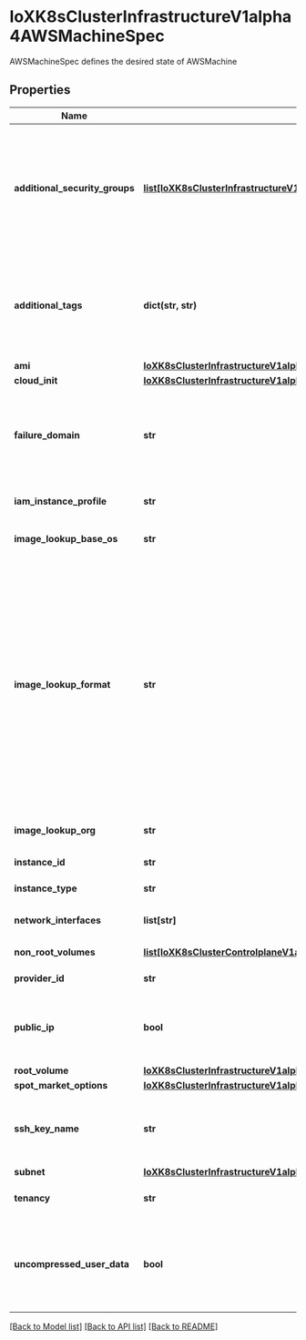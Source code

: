 # IoXK8sClusterInfrastructureV1alpha4AWSMachineSpec

AWSMachineSpec defines the desired state of AWSMachine
## Properties
Name | Type | Description | Notes
------------ | ------------- | ------------- | -------------
**additional_security_groups** | [**list[IoXK8sClusterInfrastructureV1alpha3AWSMachineSpecAdditionalSecurityGroups]**](IoXK8sClusterInfrastructureV1alpha3AWSMachineSpecAdditionalSecurityGroups.md) | AdditionalSecurityGroups is an array of references to security groups that should be applied to the instance. These security groups would be set in addition to any security groups defined at the cluster level or in the actuator. It is possible to specify either IDs of Filters. Using Filters will cause additional requests to AWS API and if tags change the attached security groups might change too. | [optional] 
**additional_tags** | **dict(str, str)** | AdditionalTags is an optional set of tags to add to an instance, in addition to the ones added by default by the AWS provider. If both the AWSCluster and the AWSMachine specify the same tag name with different values, the AWSMachine&#39;s value takes precedence. | [optional] 
**ami** | [**IoXK8sClusterInfrastructureV1alpha4AWSMachineSpecAmi**](IoXK8sClusterInfrastructureV1alpha4AWSMachineSpecAmi.md) |  | [optional] 
**cloud_init** | [**IoXK8sClusterInfrastructureV1alpha3AWSMachineSpecCloudInit**](IoXK8sClusterInfrastructureV1alpha3AWSMachineSpecCloudInit.md) |  | [optional] 
**failure_domain** | **str** | FailureDomain is the failure domain unique identifier this Machine should be attached to, as defined in Cluster API. For this infrastructure provider, the ID is equivalent to an AWS Availability Zone. If multiple subnets are matched for the availability zone, the first one returned is picked. | [optional] 
**iam_instance_profile** | **str** | IAMInstanceProfile is a name of an IAM instance profile to assign to the instance | [optional] 
**image_lookup_base_os** | **str** | ImageLookupBaseOS is the name of the base operating system to use for image lookup the AMI is not set. | [optional] 
**image_lookup_format** | **str** | ImageLookupFormat is the AMI naming format to look up the image for this machine It will be ignored if an explicit AMI is set. Supports substitutions for {{.BaseOS}} and {{.K8sVersion}} with the base OS and kubernetes version, respectively. The BaseOS will be the value in ImageLookupBaseOS or ubuntu (the default), and the kubernetes version as defined by the packages produced by kubernetes/release without v as a prefix: 1.13.0, 1.12.5-mybuild.1, or 1.17.3. For example, the default image format of capa-ami-{{.BaseOS}}-?{{.K8sVersion}}-* will end up searching for AMIs that match the pattern capa-ami-ubuntu-?1.18.0-* for a Machine that is targeting kubernetes v1.18.0 and the ubuntu base OS. See also: https://golang.org/pkg/text/template/ | [optional] 
**image_lookup_org** | **str** | ImageLookupOrg is the AWS Organization ID to use for image lookup if AMI is not set. | [optional] 
**instance_id** | **str** | InstanceID is the EC2 instance ID for this machine. | [optional] 
**instance_type** | **str** | InstanceType is the type of instance to create. Example: m4.xlarge | 
**network_interfaces** | **list[str]** | NetworkInterfaces is a list of ENIs to associate with the instance. A maximum of 2 may be specified. | [optional] 
**non_root_volumes** | [**list[IoXK8sClusterControlplaneV1alpha4AWSManagedControlPlaneStatusBastionNonRootVolumes]**](IoXK8sClusterControlplaneV1alpha4AWSManagedControlPlaneStatusBastionNonRootVolumes.md) | Configuration options for the non root storage volumes. | [optional] 
**provider_id** | **str** | ProviderID is the unique identifier as specified by the cloud provider. | [optional] 
**public_ip** | **bool** | PublicIP specifies whether the instance should get a public IP. Precedence for this setting is as follows: 1. This field if set 2. Cluster/flavor setting 3. Subnet default | [optional] 
**root_volume** | [**IoXK8sClusterInfrastructureV1alpha4AWSMachineSpecRootVolume**](IoXK8sClusterInfrastructureV1alpha4AWSMachineSpecRootVolume.md) |  | [optional] 
**spot_market_options** | [**IoXK8sClusterInfrastructureV1alpha3AWSMachineSpecSpotMarketOptions**](IoXK8sClusterInfrastructureV1alpha3AWSMachineSpecSpotMarketOptions.md) |  | [optional] 
**ssh_key_name** | **str** | SSHKeyName is the name of the ssh key to attach to the instance. Valid values are empty string (do not use SSH keys), a valid SSH key name, or omitted (use the default SSH key name) | [optional] 
**subnet** | [**IoXK8sClusterInfrastructureV1alpha3AWSMachineSpecSubnet**](IoXK8sClusterInfrastructureV1alpha3AWSMachineSpecSubnet.md) |  | [optional] 
**tenancy** | **str** | Tenancy indicates if instance should run on shared or single-tenant hardware. | [optional] 
**uncompressed_user_data** | **bool** | UncompressedUserData specify whether the user data is gzip-compressed before it is sent to ec2 instance. cloud-init has built-in support for gzip-compressed user data user data stored in aws secret manager is always gzip-compressed. | [optional] 

[[Back to Model list]](../README.md#documentation-for-models) [[Back to API list]](../README.md#documentation-for-api-endpoints) [[Back to README]](../README.md)


